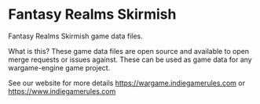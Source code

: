 # Fantasy Realms Skirmish
Fantasy Realms Skirmish game data files.

What is this?
These game data files are open source and available to open merge requests or issues against. These can be used as game data for any wargame-engine game project.

See our website for more details
https://wargame.indiegamerules.com or https://www.indiegamerules.com
